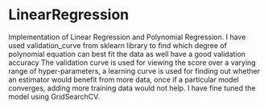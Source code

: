 # LinearRegression
Implementation of Linear Regression and Polynomial Regression. 
I have used validation_curve from sklearn library to find which degree of polynomial equation can best fit the data as well have a good validation accuracy
The validation curve is used for viewing the score over a varying range of hyper-parameters, a learning curve is used for finding out whether an estimator would benefit from more data, once if a particular model converges, adding more training data would not help.
I have fine tuned the model using GridSearchCV.

